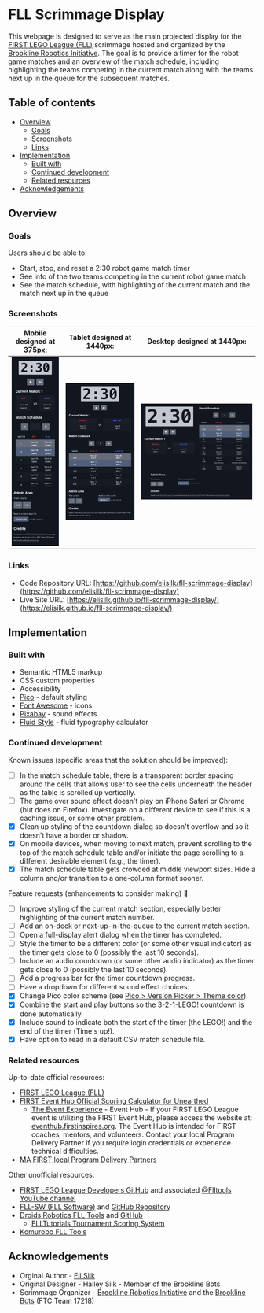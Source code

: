 # FLL Scrimmage Display

This webpage is designed to serve as the main projected display for the [FIRST LEGO League (FLL)](https://www.firstlegoleague.org/) scrimmage hosted and organized by the [Brookline Robotics Initiative](https://www.brooklinerobotics.org/). The goal is to provide a timer for the robot game matches and an overview of the match schedule, including highlighting the teams competing in the current match along with the teams next up in the queue for the subsequent matches.

## Table of contents

- [Overview](#overview)
  - [Goals](#goals)
  - [Screenshots](#screenshots)
  - [Links](#links)
- [Implementation](#implementation)
  - [Built with](#built-with)
  - [Continued development](#continued-development)
  - [Related resources](#related-resources)
- [Acknowledgements](#acknowledgements)

## Overview

### Goals

Users should be able to:

- Start, stop, and reset a 2:30 robot game match timer
- See info of the two teams competing in the current robot game match
- See the match schedule, with highlighting of the current match and the match next up in the queue

### Screenshots

|        Mobile designed at 375px:         |        Tablet designed at 1440px:        | Desktop designed at 1440px:               |
| :--------------------------------------: | :--------------------------------------: | ----------------------------------------- |
| ![](./screenshots/screenshot-mobile.png) | ![](./screenshots/screenshot-tablet.png) | ![](./screenshots/screenshot-desktop.png) |

### Links

- Code Repository URL: [https://github.com/elisilk/fll-scrimmage-display](https://github.com/elisilk/fll-scrimmage-display)
- Live Site URL: [https://elisilk.github.io/fll-scrimmage-display/](https://elisilk.github.io/fll-scrimmage-display/)

## Implementation

### Built with

- Semantic HTML5 markup
- CSS custom properties
- Accessibility
- [Pico](https://picocss.com/) - default styling
- [Font Awesome](https://fontawesome.com/) - icons
- [Pixabay](https://pixabay.com/sound-effects/) - sound effects
- [Fluid Style](https://fluid.style/) - fluid typography calculator

### Continued development

Known issues (specific areas that the solution should be improved):

- [ ] In the match schedule table, there is a transparent border spacing around the cells that allows user to see the cells underneath the header as the table is scrolled up vertically.
- [ ] The game over sound effect doesn't play on iPhone Safari or Chrome (but does on Firefox). Investigate on a different device to see if this is a caching issue, or some other problem.
- [x] Clean up styling of the countdown dialog so doesn't overflow and so it doesn't have a border or shadow.
- [x] On mobile devices, when moving to next match, prevent scrolling to the top of the match schedule table and/or initiate the page scrolling to a different desirable element (e.g., the timer).
- [x] The match schedule table gets crowded at middle viewport sizes. Hide a column and/or transition to a one-column format sooner.

Feature requests (enhancements to consider making) 🤔:

- [ ] Improve styling of the current match section, especially better highlighting of the current match number.
- [ ] Add an on-deck or next-up-in-the-queue to the current match section.
- [ ] Open a full-display alert dialog when the timer has completed.
- [ ] Style the timer to be a different color (or some other visual indicator) as the timer gets close to 0 (possibly the last 10 seconds).
- [ ] Include an audio countdown (or some other audio indicator) as the timer gets close to 0 (possibly the last 10 seconds).
- [ ] Add a progress bar for the timer countdown progress.
- [ ] Have a dropdown for different sound effect choices.
- [x] Change Pico color scheme (see [Pico > Version Picker > Theme color](https://picocss.com/docs/version-picker/))
- [x] Combine the start and play buttons so the 3-2-1-LEGO! countdown is done automatically.
- [x] Include sound to indicate both the start of the timer (the LEGO!) and the end of the timer (Time's up!).
- [x] Have option to read in a default CSV match schedule file.

### Related resources

Up-to-date official resources:

- [FIRST LEGO League (FLL)](https://www.firstlegoleague.org/)
- [FIRST Event Hub Official Scoring Calculator for Unearthed](https://eventhub.firstinspires.org/scoresheet)
  - [The Event Experience](https://www.firstinspires.org/robotics/fll/event-experience) - Event Hub - If your FIRST LEGO League event is utilizing the FIRST Event Hub, please access the website at: [eventhub.firstinspires.org](https://eventhub.firstinspires.org/login). The Event Hub is intended for FIRST coaches, mentors, and volunteers. Contact your local Program Delivery Partner if you require login credentials or experience technical difficulties.
- [MA FIRST local Program Delivery Partners](https://www.firstinspires.org/find-local-support#country=42&stateprov=4466)

Other unofficial resources:

- [FIRST LEGO League Developers GitHub](https://github.com/FirstLegoLeague) and associated [@Flltools YouTube channel](https://www.youtube.com/c/Flltools)
- [FLL-SW (FLL Software)](https://jpschewe.github.io/fll-sw/) and [GitHub Repository](https://github.com/jpschewe/fll-sw)
- [Droids Robotics FLL Tools](https://flltools.flltutorials.com/home) and [GitHub](https://github.com/droidsrobotics)
  - [FLLTutorials Tournament Scoring System](https://tournament.flltutorials.com/)
- [Komurobo FLL Tools](https://komurobo.com/fll/dashboard/)

## Acknowledgements

- Orginal Author - [Eli Silk](https://github.com/elisilk)
- Original Designer - Hailey Silk - Member of the Brookline Bots
- Scrimmage Organizer - [Brookline Robotics Initiative](https://www.brooklinerobotics.org/) and the [Brookline Bots](https://brooklinebots.org/) (FTC Team 17218)
